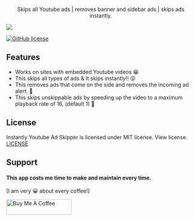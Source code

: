 </p>

<p align="center">
Skips all Youtube ads | removes banner and sidebar ads | skips ads instantly.
</p>

![](https://github.com/kirwako/instantly-youtube-ad-skipper/blob/main/screenshots/extention-result.png)

[![GitHub license](https://camo.githubusercontent.com/c9fcc177581908d9224d883372da3ab62bd04f52caf89eb2ffdec84ead024491/68747470733a2f2f696d672e736869656c64732e696f2f6769746875622f6c6963656e73652f4c756b61734c656e2f507269766163792d457874656e73696f6e2d466f722d57686174734170702d5765622e737667)](https://github.com/kirwako/instantly-youtube-ad-skipper/blob/main/LICENSE)
<!-- [![Chrome Web Store](https://img.shields.io/chrome-web-store/users/ahfbjljipkpgbknoognlpekjkpmibgkf.svg)](https://chrome.google.com/webstore/detail/total-privacy-for-whatsap/ahfbjljipkpgbknoognlpekjkpmibgkf) -->

## Features
- Works on sites with embedded Youtube videos 😁
- This skips all types of ads & It skips instantly!! 😲
- This removes ads that come on the side and removes the incoming ad alert. 🙌
- This skips unskippable ads by speeding up the video to a maximum playback rate of 16, (default 1) 💨

<!-- ## Installation -->
<!-- For Chrome or Brave: [Click Here 👇 to install](https://chrome.google.com/webstore/detail/total-privacy-for-whatsap/ahfbjljipkpgbknoognlpekjkpmibgkf) -->

## License
Instantly Youtube Ad Skipper is licensed under MIT license. View license. [LICENSE](https://github.com/kirwako/instantly-youtube-ad-skipper/blob/main/LICENSE)

## Support
#### This app costs me time to make and maintain every time.
[I am very 😀 about every coffee!]

<a href="http://bit.ly/3VIxOSZ" target="_blank"><img src="https://cdn.buymeacoffee.com/buttons/v2/default-yellow.png" alt="Buy Me A Coffee" height="41" width="174"></a>
